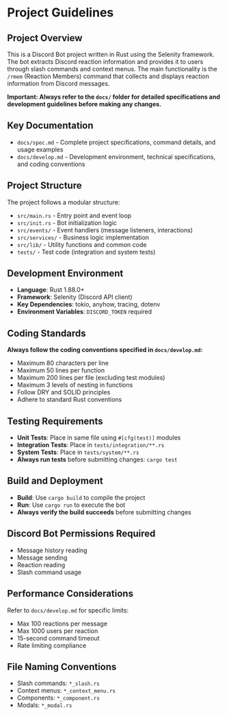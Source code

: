 # Project Guidelines

## Project Overview

This is a Discord Bot project written in Rust using the Selenity framework. The bot extracts Discord reaction information and provides it to users through slash commands and context menus. The main functionality is the `/rmem` (Reaction Members) command that collects and displays reaction information from Discord messages.

**Important: Always refer to the `docs/` folder for detailed specifications and development guidelines before making any changes.**

## Key Documentation

- `docs/spec.md` - Complete project specifications, command details, and usage examples
- `docs/develop.md` - Development environment, technical specifications, and coding conventions

## Project Structure

The project follows a modular structure:
- `src/main.rs` - Entry point and event loop
- `src/init.rs` - Bot initialization logic
- `src/events/` - Event handlers (message listeners, interactions)
- `src/services/` - Business logic implementation
- `src/lib/` - Utility functions and common code
- `tests/` - Test code (integration and system tests)

## Development Environment

- **Language**: Rust 1.88.0+
- **Framework**: Selenity (Discord API client)
- **Key Dependencies**: tokio, anyhow, tracing, dotenv
- **Environment Variables**: `DISCORD_TOKEN` required

## Coding Standards

**Always follow the coding conventions specified in `docs/develop.md`:**
- Maximum 80 characters per line
- Maximum 50 lines per function
- Maximum 200 lines per file (excluding test modules)
- Maximum 3 levels of nesting in functions
- Follow DRY and SOLID principles
- Adhere to standard Rust conventions

## Testing Requirements

- **Unit Tests**: Place in same file using `#[cfg(test)]` modules
- **Integration Tests**: Place in `tests/integration/**.rs`
- **System Tests**: Place in `tests/system/**.rs`
- **Always run tests** before submitting changes: `cargo test`

## Build and Deployment

- **Build**: Use `cargo build` to compile the project
- **Run**: Use `cargo run` to execute the bot
- **Always verify the build succeeds** before submitting changes

## Discord Bot Permissions Required

- Message history reading
- Message sending
- Reaction reading
- Slash command usage

## Performance Considerations

Refer to `docs/develop.md` for specific limits:
- Max 100 reactions per message
- Max 1000 users per reaction
- 15-second command timeout
- Rate limiting compliance

## File Naming Conventions

- Slash commands: `*_slash.rs`
- Context menus: `*_context_menu.rs`
- Components: `*_component.rs`
- Modals: `*_modal.rs`
